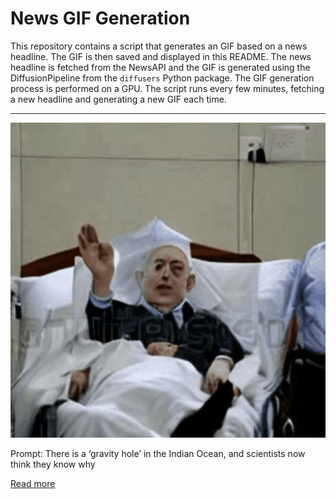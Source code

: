 # News GIF Generation
This repository contains a script that generates an GIF based on a news headline. The GIF is then saved and displayed in this README.
The news headline is fetched from the NewsAPI and the GIF is generated using the DiffusionPipeline from the `diffusers` Python package. The GIF generation process is performed on a GPU.
The script runs every few minutes, fetching a new headline and generating a new GIF each time.

---

![Generated GIF](output.gif?raw=true&v=1690287203)

Prompt: There is a ‘gravity hole’ in the Indian Ocean, and scientists now think they know why

[Read more](https://www.cnn.com/2023/07/24/world/gravity-hole-geoid-low-indian-ocean-scn/index.html)